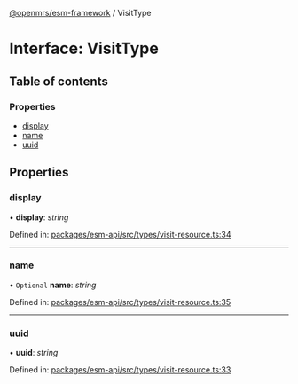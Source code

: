 [@openmrs/esm-framework](../API.md) / VisitType

# Interface: VisitType

## Table of contents

### Properties

- [display](visittype.md#display)
- [name](visittype.md#name)
- [uuid](visittype.md#uuid)

## Properties

### display

• **display**: *string*

Defined in: [packages/esm-api/src/types/visit-resource.ts:34](https://github.com/openmrs/openmrs-esm-core/blob/master/packages/esm-api/src/types/visit-resource.ts#L34)

___

### name

• `Optional` **name**: *string*

Defined in: [packages/esm-api/src/types/visit-resource.ts:35](https://github.com/openmrs/openmrs-esm-core/blob/master/packages/esm-api/src/types/visit-resource.ts#L35)

___

### uuid

• **uuid**: *string*

Defined in: [packages/esm-api/src/types/visit-resource.ts:33](https://github.com/openmrs/openmrs-esm-core/blob/master/packages/esm-api/src/types/visit-resource.ts#L33)
